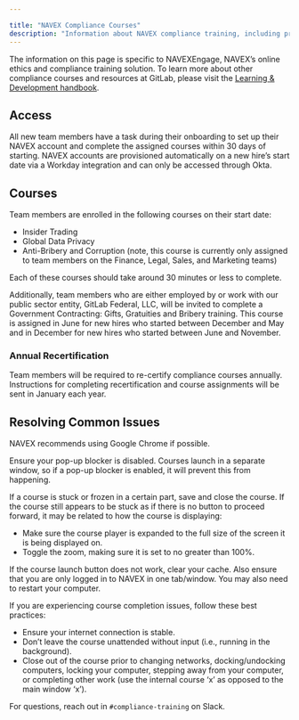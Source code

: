 ```yaml
---

title: "NAVEX Compliance Courses"
description: "Information about NAVEX compliance training, including processes, course info, and FAQ"
---
```








The information on this page is specific to NAVEXEngage, NAVEX’s online ethics and compliance training solution. To learn more about other compliance courses and resources at GitLab, please visit the [Learning & Development handbook](/handbook/people-group/learning-and-development/compliance-courses/).

## Access

All new team members have a task during their onboarding to set up their NAVEX account and complete the assigned courses within 30 days of starting. NAVEX accounts are provisioned automatically on a new hire’s start date via a Workday integration and can only be accessed through Okta.

## Courses

Team members are enrolled in the following courses on their start date:



- Insider Trading
- Global Data Privacy
- Anti-Bribery and Corruption (note, this course is currently only assigned to team members on the Finance, Legal, Sales, and Marketing teams)

Each of these courses should take around 30 minutes or less to complete.

Additionally, team members who are either employed by or work with our public sector entity, GitLab Federal, LLC, will be invited to complete a Government Contracting: Gifts, Gratuities and Bribery training. This course is assigned in June for new hires who started between December and May and in December for new hires who started between June and November.

### Annual Recertification

Team members will be required to re-certify compliance courses annually. Instructions for completing recertification and course assignments will be sent in January each year.

## Resolving Common Issues

NAVEX recommends using Google Chrome if possible.

Ensure your pop-up blocker is disabled. Courses launch in a separate window, so if a pop-up blocker is enabled, it will prevent this from happening.

If a course is stuck or frozen in a certain part, save and close the course. If the course still appears to be stuck as if there is no button to proceed forward, it may be related to how the course is displaying:

- Make sure the course player is expanded to the full size of the screen it is being displayed on.
- Toggle the zoom, making sure it is set to no greater than 100%.

If the course launch button does not work, clear your cache. Also ensure that you are only logged in to NAVEX in one tab/window. You may also need to restart your computer.

If you are experiencing course completion issues, follow these best practices:

- Ensure your internet connection is stable.
- Don’t leave the course unattended without input (i.e., running in the background).
- Close out of the course prior to changing networks, docking/undocking computers, locking your computer, stepping away from your computer, or completing other work (use the internal course ‘x’ as opposed to the main window ‘x’).

For questions, reach out in `#compliance-training` on Slack.
